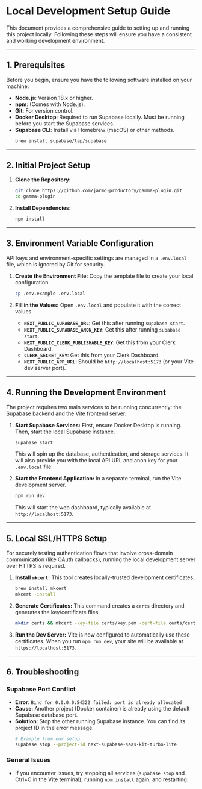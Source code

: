 # Local Development Setup Guide

This document provides a comprehensive guide to setting up and running this project locally. Following these steps will ensure you have a consistent and working development environment.

---

## 1. Prerequisites

Before you begin, ensure you have the following software installed on your machine:

- **Node.js**: Version 18.x or higher.
- **npm**: (Comes with Node.js).
- **Git**: For version control.
- **Docker Desktop**: Required to run Supabase locally. Must be running before you start the Supabase services.
- **Supabase CLI**: Install via Homebrew (macOS) or other methods.
  ```bash
  brew install supabase/tap/supabase
  ```

---

## 2. Initial Project Setup

1.  **Clone the Repository:**
    ```bash
    git clone https://github.com/jarmo-productory/gamma-plugin.git
    cd gamma-plugin
    ```

2.  **Install Dependencies:**
    ```bash
    npm install
    ```

---

## 3. Environment Variable Configuration

API keys and environment-specific settings are managed in a `.env.local` file, which is ignored by Git for security.

1.  **Create the Environment File:**
    Copy the template file to create your local configuration.
    ```bash
    cp .env.example .env.local
    ```

2.  **Fill in the Values:**
    Open `.env.local` and populate it with the correct values.

    - **`NEXT_PUBLIC_SUPABASE_URL`**: Get this after running `supabase start`.
    - **`NEXT_PUBLIC_SUPABASE_ANON_KEY`**: Get this after running `supabase start`.
    - **`NEXT_PUBLIC_CLERK_PUBLISHABLE_KEY`**: Get this from your Clerk Dashboard.
    - **`CLERK_SECRET_KEY`**: Get this from your Clerk Dashboard.
    - **`NEXT_PUBLIC_APP_URL`**: Should be `http://localhost:5173` (or your Vite dev server port).

---

## 4. Running the Development Environment

The project requires two main services to be running concurrently: the Supabase backend and the Vite frontend server.

1.  **Start Supabase Services:**
    First, ensure Docker Desktop is running. Then, start the local Supabase instance.
    ```bash
    supabase start
    ```
    This will spin up the database, authentication, and storage services. It will also provide you with the local API URL and anon key for your `.env.local` file.

2.  **Start the Frontend Application:**
    In a separate terminal, run the Vite development server.
    ```bash
    npm run dev
    ```
    This will start the web dashboard, typically available at `http://localhost:5173`.

---

## 5. Local SSL/HTTPS Setup

For securely testing authentication flows that involve cross-domain communication (like OAuth callbacks), running the local development server over HTTPS is required.

1.  **Install `mkcert`:**
    This tool creates locally-trusted development certificates.
    ```bash
    brew install mkcert
    mkcert -install
    ```

2.  **Generate Certificates:**
    This command creates a `certs` directory and generates the key/certificate files.
    ```bash
    mkdir certs && mkcert -key-file certs/key.pem -cert-file certs/cert.pem localhost 127.0.0.1 ::1
    ```

3.  **Run the Dev Server:**
    Vite is now configured to automatically use these certificates. When you run `npm run dev`, your site will be available at `https://localhost:5173`.

---

## 6. Troubleshooting

### Supabase Port Conflict
- **Error**: `Bind for 0.0.0.0:54322 failed: port is already allocated`
- **Cause**: Another project (Docker container) is already using the default Supabase database port.
- **Solution**: Stop the other running Supabase instance. You can find its project ID in the error message.
  ```bash
  # Example from our setup
  supabase stop --project-id next-supabase-saas-kit-turbo-lite
  ```

### General Issues
- If you encounter issues, try stopping all services (`supabase stop` and Ctrl+C in the Vite terminal), running `npm install` again, and restarting. 
